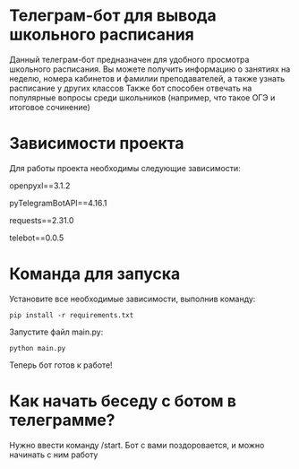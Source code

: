 # Телеграм-бот для вывода школьного расписания
Данный телеграм-бот предназначен для удобного просмотра школьного расписания. Вы можете получить информацию о занятиях на неделю, номера кабинетов и фамилии преподавателей, а также узнать расписание у других классов
Также бот способен отвечать на популярные вопросы среди школьников (например, что такое ОГЭ и итоговое сочинение)

# Зависимости проекта
Для работы проекта необходимы следующие зависимости:

openpyxl==3.1.2

pyTelegramBotAPI==4.16.1

requests==2.31.0

telebot==0.0.5

# Команда для запуска
Установите все необходимые зависимости, выполнив команду:
```
pip install -r requirements.txt
```

Запустите файл main.py:
```
python main.py
```
Теперь бот готов к работе!

# Как начать беседу с ботом в телеграмме?
Нужно ввести команду /start. Бот с вами поздоровается, и можно начинать с ним работу
